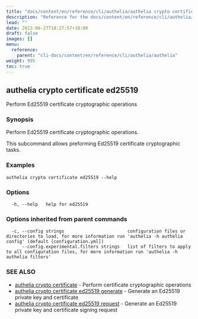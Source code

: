 ```yaml
---
title: "docs/content/en/reference/cli/authelia/authelia crypto certificate ed25519"
description: "Reference for the docs/content/en/reference/cli/authelia/authelia crypto certificate ed25519 command."
lead: ""
date: 2022-06-27T18:27:57+10:00
draft: false
images: []
menu:
  reference:
    parent: "cli-docs/content/en/reference/cli/authelia/authelia"
weight: 995
toc: true
---
```


## authelia crypto certificate ed25519

Perform Ed25519 certificate cryptographic operations

### Synopsis

Perform Ed25519 certificate cryptographic operations.

This subcommand allows preforming Ed25519 certificate cryptographic tasks.

### Examples

```
authelia crypto certificate ed25519 --help
```

### Options

```
  -h, --help   help for ed25519
```

### Options inherited from parent commands

```
  -c, --config strings                        configuration files or directories to load, for more information run 'authelia -h authelia config' (default [configuration.yml])
      --config.experimental.filters strings   list of filters to apply to all configuration files, for more information run 'authelia -h authelia filters'
```

### SEE ALSO

* [authelia crypto certificate](authelia_crypto_certificate.md)	 - Perform certificate cryptographic operations
* [authelia crypto certificate ed25519 generate](authelia_crypto_certificate_ed25519_generate.md)	 - Generate an Ed25519 private key and certificate
* [authelia crypto certificate ed25519 request](authelia_crypto_certificate_ed25519_request.md)	 - Generate an Ed25519 private key and certificate signing request

